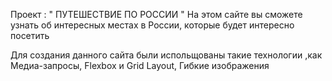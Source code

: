 Проект : " ПУТЕШЕСТВИЕ ПО РОССИИ "
На этом сайте вы сможете узнать об интересных местах в России, которые будет интересно посетить

Для создания данного сайта были испольщованы такие технологии ,как Медиа-запросы, Flexbox и Grid Layout, Гибкие изображения
